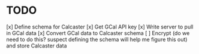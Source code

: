 # TODO

[x] Define schema for Calcaster
[x] Get GCal API key
[x] Write server to pull in GCal data
[x] Convert GCal data to Calcaster schema
[ ] Encrypt (do we need to do this? suspect defining the schema will help me figure this out) and store Calcaster data
